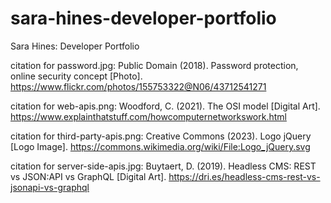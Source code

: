 # sara-hines-developer-portfolio
Sara Hines: Developer Portfolio

citation for password.jpg:
Public Domain (2018). Password protection, online security concept [Photo]. https://www.flickr.com/photos/155753322@N06/43712541271 

citation for web-apis.png:
Woodford, C. (2021). The OSI model [Digital Art]. https://www.explainthatstuff.com/howcomputernetworkswork.html

citation for third-party-apis.png:
Creative Commons (2023).  Logo jQuery [Logo Image]. https://commons.wikimedia.org/wiki/File:Logo_jQuery.svg

citation for server-side-apis.jpg:
Buytaert, D. (2019). Headless CMS: REST vs JSON:API vs GraphQL [Digital Art]. https://dri.es/headless-cms-rest-vs-jsonapi-vs-graphql 
